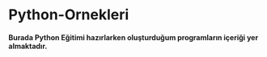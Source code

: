 # Python-Ornekleri

#### Burada Python Eğitimi hazırlarken oluşturduğum programların içeriği yer almaktadır.
